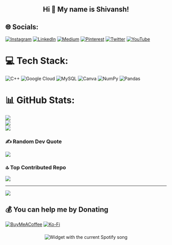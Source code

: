 <h2 align="center">Hi 👋 My name is Shivansh!</h2>


## 🌐 Socials:
[![Instagram](https://img.shields.io/badge/Instagram-%23E4405F.svg?logo=Instagram&logoColor=white)](https://instagram.com/alsoshivansh) [![LinkedIn](https://img.shields.io/badge/LinkedIn-%230077B5.svg?logo=linkedin&logoColor=white)](https://linkedin.com/in/alsoshivansh) [![Medium](https://img.shields.io/badge/Medium-12100E?logo=medium&logoColor=white)](https://medium.com/@alsoshivansh) [![Pinterest](https://img.shields.io/badge/Pinterest-%23E60023.svg?logo=Pinterest&logoColor=white)](https://pinterest.com/alsoshivansh) [![Twitter](https://img.shields.io/badge/Twitter-%231DA1F2.svg?logo=Twitter&logoColor=white)](https://twitter.com/alsoshivansh) [![YouTube](https://img.shields.io/badge/YouTube-%23FF0000.svg?logo=YouTube&logoColor=white)](https://youtube.com/@alsoshivansh) 

# 💻 Tech Stack:
![C++](https://img.shields.io/badge/c++-%2300599C.svg?style=for-the-badge&logo=c%2B%2B&logoColor=white) ![Google Cloud](https://img.shields.io/badge/Google%20Cloud-%234285F4.svg?style=for-the-badge&logo=google-cloud&logoColor=white) ![MySQL](https://img.shields.io/badge/mysql-%2300f.svg?style=for-the-badge&logo=mysql&logoColor=white) ![Canva](https://img.shields.io/badge/Canva-%2300C4CC.svg?style=for-the-badge&logo=Canva&logoColor=white) ![NumPy](https://img.shields.io/badge/numpy-%23013243.svg?style=for-the-badge&logo=numpy&logoColor=white) ![Pandas](https://img.shields.io/badge/pandas-%23150458.svg?style=for-the-badge&logo=pandas&logoColor=white)
# 📊 GitHub Stats:
![](https://github-readme-stats.vercel.app/api?username=alsoshivansh&theme=dark&hide_border=false&include_all_commits=true&count_private=true)<br/>
![](https://github-readme-streak-stats.herokuapp.com/?user=alsoshivansh&theme=dark&hide_border=false)<br/>
![](https://github-readme-stats.vercel.app/api/top-langs/?username=alsoshivansh&theme=dark&hide_border=false&include_all_commits=true&count_private=true&layout=compact)

### ✍️ Random Dev Quote
![](https://quotes-github-readme.vercel.app/api?type=horizontal&theme=dark)

### 🔝 Top Contributed Repo
![](https://github-contributor-stats.vercel.app/api?username=alsoshivansh&limit=5&theme=dark&combine_all_yearly_contributions=true)

---
[![](https://visitcount.itsvg.in/api?id=alsoshivansh&icon=1&color=3)](https://visitcount.itsvg.in)

  ## 💰 You can help me by Donating
  [![BuyMeACoffee](https://img.shields.io/badge/Buy%20Me%20a%20Coffee-ffdd00?style=for-the-badge&logo=buy-me-a-coffee&logoColor=black)](https://buymeacoffee.com/alsoshivansh) [![Ko-Fi](https://img.shields.io/badge/Ko--fi-F16061?style=for-the-badge&logo=ko-fi&logoColor=white)](https://ko-fi.com/alsoshivansh) 

  
<!-- Proudly created with GPRM ( https://gprm.itsvg.in ) -->
###

<div align="center">
  <img src="https://spotify-recently-played-readme.vercel.app/api?user=312p7vhzuizhwjpl3ng3sr6ecnye&unique={true|1|on|yes})?theme=dark&spin=true&scan=true&rainbow=true" alt="Widget with the current Spotify song"  />
</div>

###
